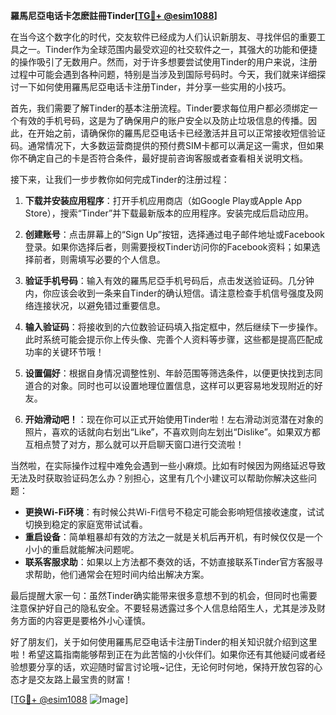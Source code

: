 **羅馬尼亞电话卡怎麽註冊Tinder[[TG💪+ @esim1088](https://t.me/s/esim1088)]**

在当今这个数字化的时代，交友软件已经成为人们认识新朋友、寻找伴侣的重要工具之一。Tinder作为全球范围内最受欢迎的社交软件之一，其强大的功能和便捷的操作吸引了无数用户。然而，对于许多想要尝试使用Tinder的用户来说，注册过程中可能会遇到各种问题，特别是当涉及到国际号码时。今天，我们就来详细探讨一下如何使用羅馬尼亞电话卡注册Tinder，并分享一些实用的小技巧。

首先，我们需要了解Tinder的基本注册流程。Tinder要求每位用户都必须绑定一个有效的手机号码，这是为了确保用户的账户安全以及防止垃圾信息的传播。因此，在开始之前，请确保你的羅馬尼亞电话卡已经激活并且可以正常接收短信验证码。通常情况下，大多数运营商提供的预付费SIM卡都可以满足这一需求，但如果你不确定自己的卡是否符合条件，最好提前咨询客服或者查看相关说明文档。

接下来，让我们一步步教你如何完成Tinder的注册过程：

1. **下载并安装应用程序**：打开手机应用商店（如Google Play或Apple App Store），搜索“Tinder”并下载最新版本的应用程序。安装完成后启动应用。

2. **创建账号**：点击屏幕上的“Sign Up”按钮，选择通过电子邮件地址或Facebook登录。如果你选择后者，则需要授权Tinder访问你的Facebook资料；如果选择前者，则需填写必要的个人信息。

3. **验证手机号码**：输入有效的羅馬尼亞手机号码后，点击发送验证码。几分钟内，你应该会收到一条来自Tinder的确认短信。请注意检查手机信号强度及网络连接状况，以避免错过重要信息。

4. **输入验证码**：将接收到的六位数验证码填入指定框中，然后继续下一步操作。此时系统可能会提示你上传头像、完善个人资料等步骤，这些都是提高匹配成功率的关键环节哦！

5. **设置偏好**：根据自身情况调整性别、年龄范围等筛选条件，以便更快找到志同道合的对象。同时也可以设置地理位置信息，这样可以更容易地发现附近的好友。

6. **开始滑动吧！**：现在你可以正式开始使用Tinder啦！左右滑动浏览潜在对象的照片，喜欢的话就向右划出“Like”，不喜欢则向左划出“Dislike”。如果双方都互相点赞了对方，那么就可以开启聊天窗口进行交流啦！

当然啦，在实际操作过程中难免会遇到一些小麻烦。比如有时候因为网络延迟导致无法及时获取验证码怎么办？别担心，这里有几个小建议可以帮助你解决这些问题：

- **更换Wi-Fi环境**：有时候公共Wi-Fi信号不稳定可能会影响短信接收速度，试试切换到稳定的家庭宽带试试看。
- **重启设备**：简单粗暴却有效的方法之一就是关机后再开机，有时候仅仅是一个小小的重启就能解决问题呢。
- **联系客服求助**：如果以上方法都不奏效的话，不妨直接联系Tinder官方客服寻求帮助，他们通常会在短时间内给出解决方案。

最后提醒大家一句：虽然Tinder确实能带来很多意想不到的机会，但同时也需要注意保护好自己的隐私安全。不要轻易透露过多个人信息给陌生人，尤其是涉及财务方面的内容更是要格外小心谨慎。

好了朋友们，关于如何使用羅馬尼亞电话卡注册Tinder的相关知识就介绍到这里啦！希望这篇指南能够帮到正在为此苦恼的小伙伴们。如果你还有其他疑问或者经验想要分享的话，欢迎随时留言讨论哦~记住，无论何时何地，保持开放包容的心态才是交友路上最宝贵的财富！

[[TG💪+ @esim1088](https://t.me/s/esim1088) ![Image](https://i.postimg.cc/4NQfJmqS/Snipaste-2025-05-13-00-14-12.png)]